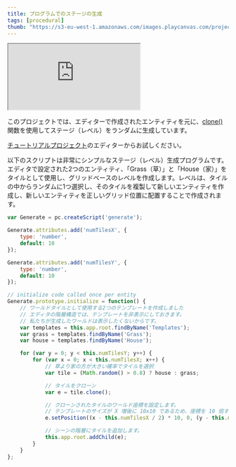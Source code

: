 ```yaml
---
title: プログラムでのステージの生成
tags: [procedural]
thumb: "https://s3-eu-west-1.amazonaws.com/images.playcanvas.com/projects/12/405864/A3MSWE-image-75.jpg"
---
```


<div className="iframe-container">
    <iframe loading="lazy" src="https://playcanv.as/p/smskdMrk/" title="Procedural Levels"></iframe>
</div>

このプロジェクトでは、エディターで作成されたエンティティを元に、[clone()][1] 関数を使用してステージ（レベル）をランダムに生成しています。

[チュートリアルプロジェクト][2]のエディターからお試しください。

以下のスクリプトは非常にシンプルなステージ（レベル）生成プログラムです。エディタで設定された2つのエンティティ、「Grass（草）」と「House（家）」をタイルとして使用し、グリッドベースのレベルを作成します。レベルは、タイルの中からランダムに1つ選択し、そのタイルを複製して新しいエンティティを作成し、新しいエンティティを正しいグリッド位置に配置することで作成されます。

```javascript
var Generate = pc.createScript('generate');

Generate.attributes.add('numTilesX', {
    type: 'number',
    default: 10
});

Generate.attributes.add('numTilesY', {
    type: 'number',
    default: 10
});

// initialize code called once per entity
Generate.prototype.initialize = function() {
    // ワールドタイルとして使用する2つのテンプレートを作成しました
    // エディタの階層構造では、テンプレートを非表示にしておきます。
    // 私たちが生成したワールドは表示したくないからです。
    var templates = this.app.root.findByName('Templates');
    var grass = templates.findByName('Grass');
    var house = templates.findByName('House');

    for (var y = 0; y < this.numTilesY; y++) {
        for (var x = 0; x < this.numTilesX; x++) {
            // 草より家の方が大きい確率でタイルを選択
            var tile = (Math.random() > 0.8) ? house : grass;

            // タイルをクローン
            var e = tile.clone();

            // クローンされたタイルのワールド座標を設定します。
            // テンプレートのサイズが X 増後に 10x10 であるため、座標を 10 倍する必要があることに注意してください。
            e.setPosition((x - this.numTilesX / 2) * 10, 0, (y - this.numTilesX / 2) * 10);

            // シーンの階層にタイルを追加します。
            this.app.root.addChild(e);
        }
    }
};
```

[1]: https://api.playcanvas.com/classes/Engine.Entity.html#clone
[2]: https://playcanvas.com/project/405864
